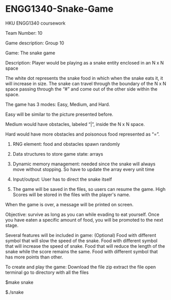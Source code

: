 # ENGG1340-Snake-Game
HKU ENGG1340 coursework

Team Number: 10

Game description:
Group 10

Game: The snake game

Description:
Player would be playing as a snake entity enclosed in an N x N space


The white dot represents the snake food in which when the snake eats it, it will increase in size.
The snake can travel through the boundary of the N x N space passing through the “#” and come out of the other side within the space. 

The game has 3 modes: Easy, Medium, and Hard.

Easy will be similar to the picture presented before.

Medium would have obstacles, labeled “|”,  inside the N x N space.

Hard would have more obstacles and poisonous food represented as “=”.

1. RNG element: food and obstacles spawn randomly

2. Data structures to store game state: arrays

3. Dynamic memory management: needed since the snake will always move without stopping. So have to update the array every unit time 

4. Input/output: User has to direct the snake itself

5. The game will be saved in the files, so users can resume the game. High Scores will be stored in the files with the player's name.

When the game is over, a message will be printed on screen.

Objective: survive as long as you can while evading to eat yourself. Once you have eaten a specific amount of food, you will be promoted to the next stage. 

Several features will be included in game: (Optional)
Food with different symbol that will slow the speed of the snake.
Food with different symbol that will increase the speed of snake.
Food that will reduce the length of the snake while the score remains the same.
Food with different symbol that has more points than other.

To create and play the game:
Download the file zip
extract the file
open terminal
go to directory with all the files

$make snake

$./snake

